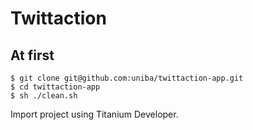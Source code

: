 # Twittaction

## At first

	$ git clone git@github.com:uniba/twittaction-app.git
	$ cd twittaction-app
	$ sh ./clean.sh

Import project using Titanium Developer.
